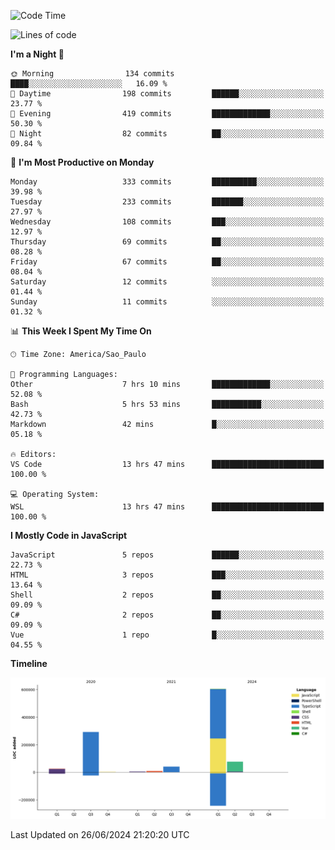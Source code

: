 <!--START_SECTION:waka-->
![Code Time](http://img.shields.io/badge/Code%20Time-2%2C570%20hrs%208%20mins-blue)

![Lines of code](https://img.shields.io/badge/From%20Hello%20World%20I%27ve%20Written-1.0%20million%20lines%20of%20code-blue)

**I'm a Night 🦉** 

```text
🌞 Morning                134 commits         ████░░░░░░░░░░░░░░░░░░░░░   16.09 % 
🌆 Daytime                198 commits         ██████░░░░░░░░░░░░░░░░░░░   23.77 % 
🌃 Evening                419 commits         █████████████░░░░░░░░░░░░   50.30 % 
🌙 Night                  82 commits          ██░░░░░░░░░░░░░░░░░░░░░░░   09.84 % 
```
📅 **I'm Most Productive on Monday** 

```text
Monday                   333 commits         ██████████░░░░░░░░░░░░░░░   39.98 % 
Tuesday                  233 commits         ███████░░░░░░░░░░░░░░░░░░   27.97 % 
Wednesday                108 commits         ███░░░░░░░░░░░░░░░░░░░░░░   12.97 % 
Thursday                 69 commits          ██░░░░░░░░░░░░░░░░░░░░░░░   08.28 % 
Friday                   67 commits          ██░░░░░░░░░░░░░░░░░░░░░░░   08.04 % 
Saturday                 12 commits          ░░░░░░░░░░░░░░░░░░░░░░░░░   01.44 % 
Sunday                   11 commits          ░░░░░░░░░░░░░░░░░░░░░░░░░   01.32 % 
```


📊 **This Week I Spent My Time On** 

```text
🕑︎ Time Zone: America/Sao_Paulo

💬 Programming Languages: 
Other                    7 hrs 10 mins       █████████████░░░░░░░░░░░░   52.08 % 
Bash                     5 hrs 53 mins       ███████████░░░░░░░░░░░░░░   42.73 % 
Markdown                 42 mins             █░░░░░░░░░░░░░░░░░░░░░░░░   05.18 % 

🔥 Editors: 
VS Code                  13 hrs 47 mins      █████████████████████████   100.00 % 

💻 Operating System: 
WSL                      13 hrs 47 mins      █████████████████████████   100.00 % 
```

**I Mostly Code in JavaScript** 

```text
JavaScript               5 repos             ██████░░░░░░░░░░░░░░░░░░░   22.73 % 
HTML                     3 repos             ███░░░░░░░░░░░░░░░░░░░░░░   13.64 % 
Shell                    2 repos             ██░░░░░░░░░░░░░░░░░░░░░░░   09.09 % 
C#                       2 repos             ██░░░░░░░░░░░░░░░░░░░░░░░   09.09 % 
Vue                      1 repo              █░░░░░░░░░░░░░░░░░░░░░░░░   04.55 % 
```



**Timeline**

![Lines of Code chart](https://raw.githubusercontent.com/jonhoffmam/jonhoffmam/master/assets/bar_graph.png)


 Last Updated on 26/06/2024 21:20:20 UTC
<!--END_SECTION:waka-->
